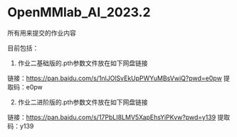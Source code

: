 # OpenMMlab_AI_2023.2

所有用来提交的作业内容

目前包括：

1. 作业二基础版的.pth参数文件放在如下网盘链接

链接：https://pan.baidu.com/s/1nlJOlSvEkUpPWYuMBsVwiQ?pwd=e0pw 
提取码：e0pw 

2. 作业二进阶版的.pth参数文件放在如下网盘链接

链接：https://pan.baidu.com/s/17PbLI8LMV5XapEhsYiPKvw?pwd=y139 
提取码：y139 
